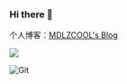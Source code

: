 ### Hi there 👋

个人博客：[MDLZCOOL's Blog](https://mdlzcool.github.io/)

![](https://github-readme-stats.vercel.app/api?username=MDLZCOOL&show_icons=true)

![Git](https://img.shields.io/badge/-Git-F05032?style=flat-square&logo=git&logoColor=white)


